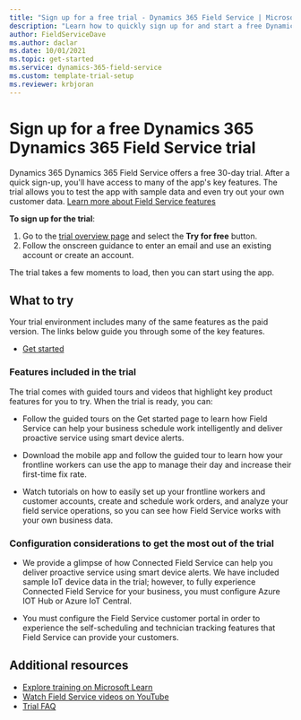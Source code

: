 ```yaml
---
title: "Sign up for a free trial - Dynamics 365 Field Service | Microsoft Docs"
description: "Learn how to quickly sign up for and start a free Dynamics 365 Field Service trial. Explore the app with tours and videos, and find other learning resources."
author: FieldServiceDave
ms.author: daclar
ms.date: 10/01/2021
ms.topic: get-started
ms.service: dynamics-365-field-service
ms.custom: template-trial-setup
ms.reviewer: krbjoran
---
```


# Sign up for a free Dynamics 365 Dynamics 365 Field Service trial

Dynamics 365 Dynamics 365 Field Service offers a free 30-day trial. After a quick sign-up, you'll have access to many of the app's key features. The trial allows you to test the app with sample data and even try out your own customer data. [Learn more about Field Service features](overview.md)

**To sign up for the trial**:

1. Go to the [trial overview page](https://dynamics.microsoft.com/get-started/?appname=fieldservice) and select the **Try for free** button.
2. Follow the onscreen guidance to enter an email and use an existing account or create an account.

The trial takes a few moments to load, then you can start using the app.

## What to try

Your trial environment includes many of the same features as the paid version. The links below guide you through some of the key features.

- [Get started](field-service-get-started.md)

### Features included in the trial

The trial comes with guided tours and videos that highlight key product features for you to try. When the trial is ready, you can:

- Follow the guided tours on the Get started page to learn how Field Service can help your business schedule work intelligently and deliver proactive service using smart device alerts. 

- Download the mobile app and follow the guided tour to learn how your frontline workers can use the app to manage their day and increase their first-time fix rate.  

- Watch tutorials on how to easily set up your frontline workers and customer accounts, create and schedule work orders, and analyze your field service operations, so you can see how Field Service works with your own business data. 

### Configuration considerations to get the most out of the trial

- We provide a glimpse of how Connected Field Service can help you deliver proactive service using smart device alerts. We have included sample IoT device data in the trial; however, to fully experience Connected Field Service for your business, you must configure Azure IOT Hub or Azure IoT Central.

- You must configure the Field Service customer portal in order to experience the self-scheduling and technician tracking features that Field Service can provide your customers.  

## Additional resources

- [Explore training on Microsoft Learn](/learn/browse/?expanded=dynamics-365&products=dynamics-field-service)
- [Watch Field Service videos on YouTube](https://www.youtube.com/playlist?list=PLcakwueIHoT_AQBxkQQ7zePzd7fzZYP7X)
- [Trial FAQ](trial-faq.md)
